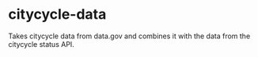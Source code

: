 citycycle-data
==============

Takes citycycle data from data.gov and combines it with the data from the citycycle status API.
